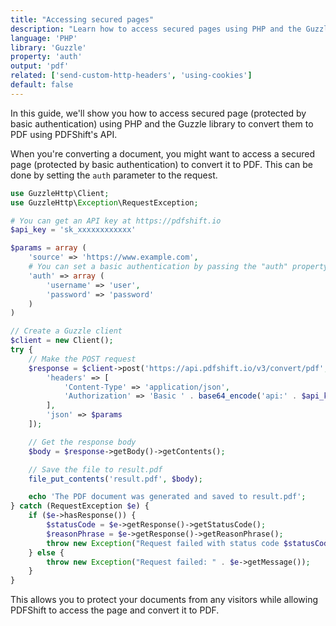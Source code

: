 ```yaml
---
title: "Accessing secured pages"
description: "Learn how to access secured pages using PHP and the Guzzle library. This guide offers detailed steps with code samples in PHP and the Guzzle library, highlighting how you can acces page protected by basic authentication to convert them to PDF using PDFShift's API."
language: 'PHP'
library: 'Guzzle'
property: 'auth'
output: 'pdf'
related: ['send-custom-http-headers', 'using-cookies']
default: false
---
```


In this guide, we'll show you how to access secured page (protected by basic authentication) using PHP and the Guzzle library to convert them to PDF using PDFShift's API.

When you're converting a document, you might want to access a secured page (protected by basic authentication) to convert it to PDF. This can be done by setting the `auth` parameter to the request.

```php
use GuzzleHttp\Client;
use GuzzleHttp\Exception\RequestException;

# You can get an API key at https://pdfshift.io
$api_key = 'sk_xxxxxxxxxxxx'

$params = array (
    'source' => 'https://www.example.com',
    # You can set a basic authentication by passing the "auth" property which contains a username and password
    'auth' => array (
        'username' => 'user',
        'password' => 'password'
    )
)

// Create a Guzzle client
$client = new Client();
try {
    // Make the POST request
    $response = $client->post('https://api.pdfshift.io/v3/convert/pdf', [
        'headers' => [
            'Content-Type' => 'application/json',
            'Authorization' => 'Basic ' . base64_encode('api:' . $api_key)
        ],
        'json' => $params
    ]);

    // Get the response body
    $body = $response->getBody()->getContents();

    // Save the file to result.pdf
    file_put_contents('result.pdf', $body);

    echo 'The PDF document was generated and saved to result.pdf';
} catch (RequestException $e) {
    if ($e->hasResponse()) {
        $statusCode = $e->getResponse()->getStatusCode();
        $reasonPhrase = $e->getResponse()->getReasonPhrase();
        throw new Exception("Request failed with status code $statusCode: $reasonPhrase");
    } else {
        throw new Exception("Request failed: " . $e->getMessage());
    }
}
```

This allows you to protect your documents from any visitors while allowing PDFShift to access the page and convert it to PDF.
